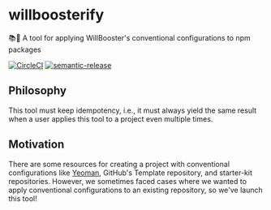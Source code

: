 # willboosterify

:books::rocket: A tool for applying WillBooster's conventional configurations to npm packages

[![CircleCI](https://circleci.com/gh/WillBooster/willboosterify.svg?style=svg&circle-token=65b7bffdfe09f876e6a469a55212e34996b4f86e)](https://circleci.com/gh/WillBooster/willboosterify)
[![semantic-release](https://img.shields.io/badge/%20%20%F0%9F%93%A6%F0%9F%9A%80-semantic--release-e10079.svg)](https://github.com/semantic-release/semantic-release)

## Philosophy

This tool must keep idempotency, i.e., it must always yield the same result when a user applies this tool to a project even multiple times.

## Motivation

There are some resources for creating a project with conventional configurations like [Yeoman](https://yeoman.io/), GitHub's Template repository, and starter-kit repositories.
However, we sometimes faced cases where we wanted to apply conventional configurations to an existing repository, so we've launch this tool!
